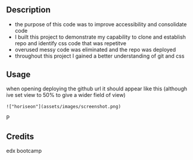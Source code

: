 # <codeRefactor>

## Description



- the purpose of this code was to improve accessibility and consolidate code
- I built this project to demonstrate my capability to clone and establish repo and identify css code that was repetitve
- overused messy code was eliminated and the repo was deployed
- throughout this project I gained a better understanding of git and css





## Usage
when opening deploying the github url it should appear like this (although ive set view to 50% to give a wider field of view)
  
    !["horiseon"](assets/images/screenshot.png)
  
P

## Credits

edx bootcamp


